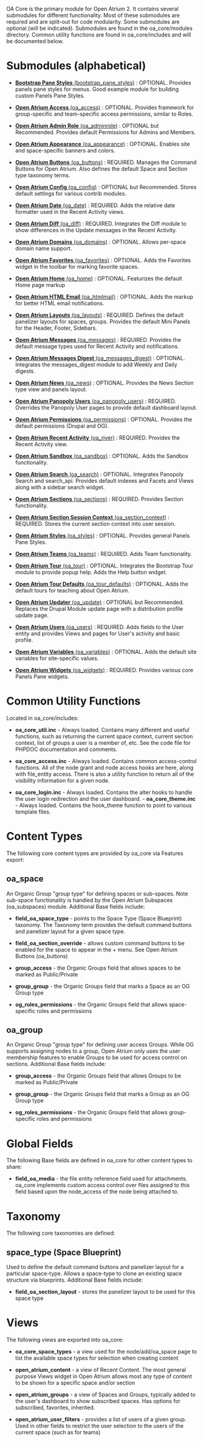 OA Core is the primary module for Open Atrium 2.  It contains several submodules
for different functionality. Most of these submodules are required and are
split-out for code modularity.  Some submodules are optional (will be
indicated).  Submodules are found in the oa_core/modules directory.  Common
utility functions are found in oa_core/includes and will be documented below.

Submodules (alphabetical)
=========================

- [**Bootstrap Pane Styles** (bootstrap_pane_styles)](modules/bootstrap_pane_styles) : OPTIONAL.
  Provides panels pane styles for menus. Good example module for building
  custom Panels Pane Styles.

- [**Open Atrium Access** (oa_access)](modules/oa_access) : OPTIONAL.
  Provides framework for group-specific and team-specific access permissions,
  similar to Roles.

- [**Open Atrium Admin Role** (oa_adminrole)](modules/oa_adminrole) : OPTIONAL but Recommended.
  Provides default Permissions for Admins and Members.

- [**Open Atrium Appearance** (oa_appearance)](modules/oa_appearance) : OPTIONAL.
  Enables site and space-specific banners and colors.

- [**Open Atrium Buttons** (oa_buttons)](modules/oa_buttons) : REQUIRED.
  Manages the Command Buttons for Open Atrium. Also defines the default Space
  and Section type taxonomy terms.

- [**Open Atrium Config** (oa_config)](modules/oa_config) : OPTIONAL but Recommended.
  Stores default settings for various contrib modules.

- [**Open Atrium Date** (oa_date)](modules/oa_date) : REQUIRED.
  Adds the relative date formatter used in the Recent Activity views.

- [**Open Atrium Diff** (oa_diff)](modules/oa_diff) : REQUIRED.
  Integrates the Diff module to show differences in the Update messages in the
  Recent Activity.

- [**Open Atrium Domains** (oa_domains)](modules/oa_domains) : OPTIONAL.
  Allows per-space domain name support.
- [**Open Atrium Favorites** (oa_favorites)](modules/oa_favorites) : OPTIONAL.
  Adds the Favorites widget in the toolbar for marking favorite spaces.

- [**Open Atrium Home** (oa_home)](modules/oa_home) : OPTIONAL.
  Featurizes the default Home page markup

- [**Open Atrium HTML Email** (oa_htmlmail)](modules/oa_htmlmail) : OPTIONAL.
  Adds the markup for better HTML email notifications.

- [**Open Atrium Layouts** (oa_layouts)](modules/oa_layouts) : REQUIRED.
  Defines the default panelizer layouts for spaces, groups. Provides the
  default Mini Panels for the Header, Footer, Sidebars.

- [**Open Atrium Messages** (oa_messages)](modules/oa_messages) : REQUIRED.
  Provides the default message types used for Recent Activity and notifications.

- [**Open Atrium Messages Digest** (oa_messages_digest)](modules/oa_messages_digest) : OPTIONAL.
  Integrates the messages_digest module to add Weekly and Daily digests.

- [**Open Atrium News** (oa_news)](modules/oa_news) : OPTIONAL.
  Provides the News Section type view and panels layout.

- [**Open Atrium Panopoly Users** (oa_panopoly_users)](modules/oa_panopoly_users) : REQUIRED.
  Overrides the Panopoly User pages to provide default dashboard layout.

- [**Open Atrium Permissions** (oa_permissions)](modules/oa_permissions) : OPTIONAL.
  Provides the default permissions (Drupal and OG).

- [**Open Atrium Recent Activity** (oa_river)](modules/oa_river) : REQUIRED.
  Provides the Recent Activity view.

- [**Open Atrium Sandbox** (oa_sandbox)](modules/oa_sandbox) : OPTIONAL.
  Adds the Sandbox functionality.

- [**Open Atrium Search** (oa_search)](modules/oa_search) : OPTIONAL.
  Integrates Panopoly Search and search_api. Provides default indexes and
  Facets and Views along with a sidebar search widget.

- [**Open Atrium Sections** (oa_sections)](modules/oa_sections) : REQUIRED.
  Provides Section functionality.

- [**Open Atrium Section Session Context** (oa_section_context)](modules/oa_section_context) : REQUIRED.
  Stores the current section context into user session.

- [**Open Atrium Styles** (oa_styles)](modules/oa_styles) : OPTIONAL.
  Provides general Panels Pane Styles.

- [**Open Atrium Teams** (oa_teams)](modules/oa_teams) : REQUIRED.
  Adds Team functionality.

- [**Open Atrium Tour** (oa_tour)](modules/oa_tour) : OPTIONAL.
  Integrates the Bootstrap Tour module to provide popup help. Adds the Help
  button widget.

- [**Open Atrium Tour Defaults** (oa_tour_defaults)](modules/oa_tour_defaults) : OPTIONAL.
  Adds the default tours for teaching about Open Atrium.

- [**Open Atrium Updater** (oa_update)](modules/oa_update) : OPTIONAL but Recommended.
  Replaces the Drupal Module update page with a distribution profile update page.

- [**Open Atrium Users** (oa_users)](modules/oa_users) : REQUIRED.
  Adds fields to the User entity and provides Views and pages for User's
  activity and basic profile.

- [**Open Atrium Variables** (oa_variables)](modules/oa_variables) : OPTIONAL.
  Adds the default site variables for site-specific values.

- [**Open Atrium Widgets** (oa_widgets)](modules/oa_widgets) : REQUIRED.
  Provides various core Panels Pane widgets.

Common Utility Functions
========================

Located in oa_core/includes:

- **oa_core_util.inc** - Always loaded. Contains many different and useful
  functions, such as returning the current space context, current section context,
  list of groups a user is a member of, etc.  See the code file for PHPDOC
  documentation and comments.

- **oa_core_access.inc** - Always loaded. Contains common access-control
  functions.  All of the node grant and node access hooks are here, along with
  file_entity access.  There is also a utility function to return all of the
  visibility information for a given node.

- **oa_core_login.inc** - Always loaded. Contains the alter hooks to handle the
  user login redirection and the user dashboard. - **oa_core_theme.inc** - Always
  loaded. Contains the hook_theme function to point to various template files.

Content Types
=============

The following core content types are provided by oa_core via Features export:

oa_space
--------

An Organic Group "group type" for defining spaces or sub-spaces.  Note sub-space
functionality is handled by the Open Atrium Subspaces (oa_subspaces) module. 
Additional Base fields include:

- **field_oa_space_type** - points to the Space Type (Space Blueprint) taxonomy.
  The Taxonomy term provides the default command buttons and panelizer layout for
  a given space type.

- **field_oa_section_override** - allows custom command buttons to be enabled
  for the space to appear in the + menu.  See Open Atrium Buttons (oa_buttons)

- **group_access** - the Organic Groups field that allows spaces to be marked as
  Public/Private

- **group_group** - the Organic Groups field that marks a Space as an OG Group type

- **og_roles_permissions** - the Organic Groups field that allows space-specific
  roles and permissions

oa_group
--------

An Organic Group "group type" for defining user access Groups.  While OG
supports assigning nodes to a group, Open Atrium only uses the user membership
features to enable Groups to be used for access control on sections.  Additional
Base fields include:

- **group_access** - the Organic Groups field that allows Groups to be marked as
  Public/Private

- **group_group** - the Organic Groups field that marks a Group as an OG Group type

- **og_roles_permissions** - the Organic Groups field that allows group-specific
  roles and permissions

Global Fields
=============

The following Base fields are defined in oa_core for other content types to
share:

- **field_oa_media** - the file entity reference field used for attachments. 
  oa_core implements custom access control over files assigned to this field based
  upon the node_access of the node being attached to.

Taxonomy
========

The following core taxonomies are defined:

space_type (Space Blueprint)
----------------------------

Used to define the default command buttons and panelizer layout for a particular
space-type.  Allows a space-type to clone an existing space structure via
blueprints.  Additional Base fields include:

- **field_oa_section_layout** - stores the panelizer layout to be used for this
  space type

Views
=====

The following views are exported into oa_core:

- **oa_core_space_types** - a view used for the node/add/oa_space page to list
  the available space types for selection when creating content

- **open_atrium_content** - a view of Recent Content.  The most general purpose
  Views widget in Open Atrium allows most any type of content to be shown for a
  specific space and/or section

- **open_atrium_groups** - a view of Spaces and Groups, typically added to the
  user's dashboard to show subscribed spaces.  Has options for subscribed,
  favorites, inherited.

- **open_atrium_user_filters** -
  provides a list of users of a given group.  Used in other fields to restrict the
  user selection to the users of the current space (such as for teams)
